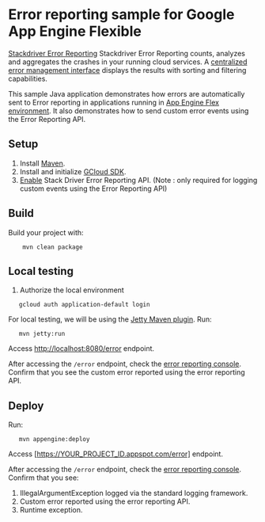 # Error reporting sample for Google App Engine Flexible

[Stackdriver Error Reporting][error-reporting] Stackdriver Error Reporting counts, analyzes and aggregates the crashes in your running cloud services.
A [centralized error management interface](https://console.cloud.google.com/errors) displays the results with sorting and filtering capabilities.

This sample Java application demonstrates how errors are automatically sent to Error reporting in applications running in [App Engine Flex environment][ae-flex].
It also demonstrates how to send custom error events using the Error Reporting API.

[error-reporting]: https://cloud.google.com/error-reporting/
[ae-flex]: https://cloud.google.com/appengine/docs/flexible/java
[google-cloud-java]: https://github.com/GoogleCloudPlatform/google-cloud-java

## Setup

1. Install [Maven](http://maven.apache.org/).
1. Install and initialize [GCloud SDK](https://cloud.google.com/sdk/downloads).
1. [Enable](https://console.cloud.google.com/apis/api/clouderrorreporting.googleapis.com/overview) Stack Driver Error Reporting API.
(Note : only required for logging custom events using the Error Reporting API)

## Build
Build your project with:
```
	mvn clean package
```

## Local testing
1. Authorize the local environment
```
   gcloud auth application-default login
```
For local testing, we will be using the [Jetty Maven plugin](http://www.eclipse.org/jetty/documentation/9.4.x/jetty-maven-plugin.html).
Run:
```
   mvn jetty:run
```
Access [http://localhost:8080/error](http://localhost:8080/error) endpoint.

After accessing the `/error` endpoint, check the [error reporting console](https://console.cloud.google.com/errors).
Confirm that you see the custom error reported using the error reporting API.

## Deploy
Run:
```
   mvn appengine:deploy
```
Access [https://YOUR_PROJECT_ID.appspot.com/error] endpoint.

After accessing the `/error` endpoint, check the [error reporting console](https://console.cloud.google.com/errors).
Confirm that you see:
1. IllegalArgumentException logged via the standard logging framework.
1. Custom error reported using the error reporting API.
1. Runtime exception.
